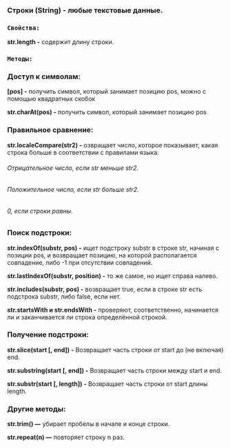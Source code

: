 ### Строки (String) - любые текстовые данные.
### `Свойства:`
**str.length -** содержит длину строки.

### `Методы:`

### Доступ к символам:
**[pos] -** получить символ, который занимает позицию pos, можно с помощью квадратных скобок

**str.charAt(pos) -**  получить символ, который занимает позицию pos

### Правильное сравнение:

**str.localeCompare(str2) -** озвращает число, которое показывает, какая строка больше в соответствии с правилами языка:

###### Отрицательное число, если str меньше str2.
###### Положительное число, если str больше str2.
###### 0, если строки равны.

### Поиск подстроки:

**str.indexOf(substr, pos) -** ищет подстроку substr в строке str, начиная с позиции pos, и возвращает позицию, на которой располагается совпадение, либо -1 при отсутствии совпадений.

**str.lastIndexOf(substr, position) -** то же самое, но ищет справа налево.

**str.includes(substr, pos) -** возвращает true, если в строке str есть подстрока substr, либо false, если нет.

**str.startsWith и str.endsWith -** проверяют, соответственно, начинается ли и заканчивается ли строка определённой строкой.

### Получение подстроки:

**str.slice(start [, end]) -** Возвращает часть строки от start до (не включая) end.

**str.substring(start [, end]) -** Возвращает часть строки между start и end.

**str.substr(start [, length]) -** Возвращает часть строки от start длины length.

### Другие методы:

**str.trim() —** убирает пробелы в начале и конце строки.

**str.repeat(n) —** повторяет строку n раз.